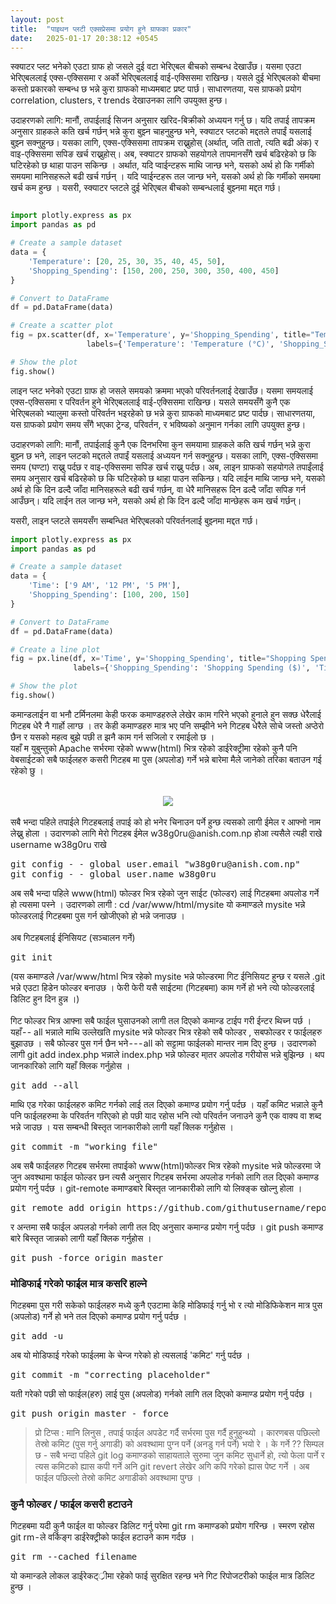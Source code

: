 ```yaml
---
layout: post
title:  "पाइथन प्लटी एक्सप्रेसमा प्रयोग हुने ग्राफका प्रकार"
date:   2025-01-17 20:38:12 +0545
---
```


स्क्याटर प्लट भनेको एउटा ग्राफ हो जसले दुई वटा भेरिएबल बीचको सम्बन्ध देखाउँछ। यसमा एउटा भेरिएबललाई एक्स-एक्सिसमा र अर्को भेरिएबललाई वाई-एक्सिसमा राखिन्छ। यसले दुई भेरिएबलको बीचमा कस्तो प्रकारको सम्बन्ध छ भन्ने कुरा ग्राफको माध्यमबाट प्रष्ट पार्छ। साधारणतया, यस ग्राफको प्रयोग correlation, clusters, र trends देखाउनका लागि उपयुक्त हुन्छ। 

उदाहरणको लागि: मानौं, तपाईलाई सिजन अनुसार खरिद-बिक्रीको अध्ययन गर्नु छ। यदि तपाई तापक्रम अनुसार ग्राहकले कति खर्च गर्छन् भन्ने कुरा बुझ्न चाहनुहुन्छ भने, स्क्याटर प्लटको मद्दतले तपाईं यसलाई बुझ्न सक्नुहुन्छ। यसका लागि,  एक्स-एक्सिसमा तापक्रम राख्नुहोस् (अर्थात्, जति तातो, त्यति बढी अंक) र वाइ-एक्सिसमा सपिङ खर्च राख्नुहोस्। अब, स्क्याटर ग्राफको सहयोगले  तापमानसँगै खर्च बढिरहेको छ कि घटिरहेको छ थाहा पाउन सकिन्छ ।
अर्थात, यदि प्वाईन्टहरू माथि जान्छ भने, यसको अर्थ हो कि गर्मीको समयमा मानिसहरूले बढी खर्च गर्छन् । यदि प्वाईन्टहरू तल जान्छ भने, यसको अर्थ हो कि गर्मीको समयमा खर्च कम हुन्छ । यसरी, स्क्याटर प्लटले दुई भेरिएबल बीचको सम्बन्धलाई बुझ्नमा मद्दत गर्छ।
``` python

import plotly.express as px
import pandas as pd

# Create a sample dataset
data = {
    'Temperature': [20, 25, 30, 35, 40, 45, 50],
    'Shopping_Spending': [150, 200, 250, 300, 350, 400, 450]
}

# Convert to DataFrame
df = pd.DataFrame(data)

# Create a scatter plot
fig = px.scatter(df, x='Temperature', y='Shopping_Spending', title="Temperature vs Shopping Spending",
                 labels={'Temperature': 'Temperature (°C)', 'Shopping_Spending': 'Shopping Spending ($)'})

# Show the plot
fig.show()

```
लाइन प्लट भनेको एउटा ग्राफ हो जसले समयको क्रममा भएको परिवर्तनलाई देखाउँछ। यसमा समयलाई एक्स-एक्सिसमा र परिवर्तन हुने भेरिएबललाई वाई-एक्सिसमा राखिन्छ। यसले समयसँगै कुनै एक भेरिएबलको भ्यालुमा कस्तो परिवर्तन भइरहेको छ भन्ने कुरा ग्राफको माध्यमबाट प्रष्ट पार्दछ। साधारणतया, यस ग्राफको प्रयोग समय सँगै भएका ट्रेन्ड, परिवर्तन, र भविष्यको अनुमान गर्नका लागि उपयुक्त हुन्छ।

उदाहरणको लागि: मानौं, तपाईलाई कुनै एक दिनभरिमा कुन समयामा ग्राहकले कति खर्च गर्छन् भन्ने कुरा बुझ्न छ भने, लाइन प्लटको मद्दतले तपाईं यसलाई अध्ययन गर्न सक्नुहुन्छ। यसका लागि, एक्स-एक्सिसमा समय (घण्टा) राख्नु पर्दछ र वाइ-एक्सिसमा सपिङ खर्च राख्नु पर्दछ।
अब, लाइन ग्राफको सहयोगले तपाईंलाई समय अनुसार खर्च बढिरहेको छ कि घटिरहेको छ थाहा पाउन सकिन्छ। यदि लाईन माथि जान्छ भने, यसको अर्थ हो कि दिन ढल्दै जाँदा मानिसहरूले बढी खर्च गर्छन्, वा धेरै मानिसहरू दिन ढल्दै जाँदा सपिङ गर्न आउँछन्। यदि लाईन तल जान्छ भने, यसको अर्थ हो कि दिन ढल्दै जाँदा मान्छेहरू कम खर्च गर्छन्।

यसरी, लाइन प्लटले समयसँग सम्बन्धित भेरिएबलको परिवर्तनलाई बुझ्नमा मद्दत गर्छ।
``` python
import plotly.express as px
import pandas as pd

# Create a sample dataset
data = {
    'Time': ['9 AM', '12 PM', '5 PM'],
    'Shopping_Spending': [100, 200, 150]
}

# Convert to DataFrame
df = pd.DataFrame(data)

# Create a line plot
fig = px.line(df, x='Time', y='Shopping_Spending', title="Shopping Spending Throughout the Day",
              labels={'Shopping_Spending': 'Shopping Spending ($)', 'Time': 'Time of Day'})

# Show the plot
fig.show()

```
कमान्डलाईन वा भनौ टर्मिनलमा केही फरक कमाण्डहरुले लेखेर काम गरिने भएको हुनाले हुन सक्छ धेरैलाई गिटहब धेरै नै गार्हो लाग्छ । तर केही कमाण्डहरु मात्र भए पनि सम्झीने भने गिटहब धेरैले सोचे जस्तो अप्ठेरो छैन र यसको महत्व बुझे पछी त झनै काम गर्न सजिलो र रमाईलो छ ।<br />
यहाँ म युबुन्तुको Apache सर्भरमा रहेको www(html) भित्र रहेको डाईरेक्ट्रीमा रहेको कुनै पनि वेबसाईटको सबै फाईलहरु कसरी गिटहब मा पुस (अपलोड) गर्ने भन्ने बारेमा मैले जानेको तरिका बताउन गई रहेको छु ।<br />
<br />
<div class="separator" style="clear: both; text-align: center;">
<a href="https://4.bp.blogspot.com/-d6diYiS8-UA/XBZcpR6OkII/AAAAAAAAFqo/sZHdk9SP_lop_HBp4tvLrPyoPO4bo8r8ACLcBGAs/s1600/git-hub.png" imageanchor="1" style="margin-left: 1em; margin-right: 1em;"><img border="0" data-original-height="275" data-original-width="575" src="https://4.bp.blogspot.com/-d6diYiS8-UA/XBZcpR6OkII/AAAAAAAAFqo/sZHdk9SP_lop_HBp4tvLrPyoPO4bo8r8ACLcBGAs/s1600/git-hub.png" /></a></div>
<br />
सबै भन्दा पहिले तपाईले गिटहबलाई तपाई को हो भनेर चिनाउन पर्ने हुन्छ त्यसको लागी ईमेल र आफ्नो नाम लेख्नु होला । उदारणको लागि मेरो गिटहब ईमेल w38g0ru@anish.com.np होआ त्यसैले त्यही राखे username w38g0ru राखे<br />
<pre class="jumbotron">
git config - - global user.email "w38g0ru@anish.com.np"
git config - - global user.name w38g0ru</pre>
अब सबै भन्दा पहिले www(html) फोल्डर भित्र रहेको जुन साईट (फोल्डर) लाई गिटहबमा अपलोड गर्ने हो त्यसमा पस्ने । उदारणको लागी : cd /var/www/html/mysite यो कमाण्डले mysite भन्ने फोल्डरलाई गिटहबमा पुस गर्न खोजीएको हो भन्ने जनाउछ ।<br />
<br />
अब गिटहबलाई ईनिसियट (सञ्चालन गर्ने)<br />
<pre>git init</pre>
(यस कमाण्डले /var/www/html भित्र रहेको mysite भन्ने फोल्डरमा गिट ईनिसियट हुन्छ र यसले .git भन्ने एउटा हिडेन फोल्डर बनाउछ । फेरी फेरी यसै साईटमा (गिटहबमा) काम गर्ने हो भने त्यो फोल्डरलाई डिलिट हुन दिन हुन्न ।)<br />
<br />
गिट फोल्डर भित्र आफ्ना सबै फाईल घुसाउनको लागी तल दिएको कमान्ड टाईप गरी ईन्टर थिच्न पर्छ । यहाँ - - all भन्नाले माथि उल्लेखति mysite भन्ने फोल्डर भित्र रहेको सबै फोल्डर , सबफोल्डर र फाईलहरु बुझाउछ । सबै फोल्डर पुस गर्न छैन भने - - - all को सट्टामा फाईलको मान्तर नाम दिए हुन्छ । उदारणको लागी git add index.php भन्नाले index.php भन्ने फोल्डर मा्तर अपलोड गरीयोस भन्ने बुझिन्छ । थप जानकारिको लागि यहाँ क्लिक गर्नुहोस ।<br />
<pre>git add --all</pre>
माथि एड गरेका फाईलहरु कमिट गर्नको लाई तल दिएको कमाण्ड प्रयोग गर्नु पर्दछ । यहाँ कमिट भन्नाले कुनै पनि फाईलहरुमा के परिवर्तन गरिएको हो पछी याद रहोस भनि त्यो परिवर्तन जनाउने कुनै एक वाक्य वा शब्द भन्ने जाउछ । यस सम्बन्धी बिस्तृत जानकारीको लागी यहाँ क्लिक गर्नुहोस ।<br />
<pre>git commit -m "working file"</pre>
अब सबै फाईलहरु गिटहब सर्भरमा तपाईको www(html)फोल्डर भित्र रहेको mysite भन्ने फोल्डरमा जे जुन अवश्थामा फाईल फोल्डर छन त्यसै अनुसार गिटहब सर्भरमा अपलोड गर्नको लागि तल दिएको कमाण्ड प्रयोग गर्नु पर्दछ । git-remote कमाण्डबारे बिस्तृत जानकारीको लागि यो लिक्ङ्क खोल्नु होला ।<br />
<pre>git remote add origin https://github.com/githutusername/repository.git</pre>
र अन्तमा सबै फाईल अपलडो गर्नको लागी तल दिए अनुसार कमान्ड प्रयोग गर्नु पर्दछ । git push कमाण्ड बारे बिस्तृत जान्नको लागी यहाँ क्लिक गर्नुहोस ।<br />
<pre>git push -force origin master</pre>
<h3>
मोडिफाई गरेको फाईल मात्र कसरि हाल्ने</h3>
गिटहबमा पुस गरी सकेको फाईलहरु मध्ये कुनै एउटामा केहि मोडिफाई गर्नु भो र त्यो मोडिफिकेशन मात्र पुस (अपलोड) गर्ने हो भने तल दिएको कमाण्ड प्रयोग गर्नु पर्दछ ।<br />
<pre>git add -u</pre>
अब यो मोडिफाई गरेको फाईलमा के चेन्ज गरेको हो त्यसलाई 'कमिट' गर्नु पर्दछ ।<br />
<pre>git commit -m "correcting placeholder"</pre>
यती गरेको पछी सो फाईल(हरु) लाई पुस (अपलोड) गर्नको लागि तल दिएको कमाण्ड प्रयोग गर्नु पर्दछ ।<br />
<pre>git push origin master - force</pre>

> प्रो टिप्स : मानि लिनुस , तपाई फाईल अपडेट गर्दै सर्भरमा पुस गर्दै हुनुहुन्थ्यो । कारणबस पछिल्लो तेस्रो कमिट (पुस गर्नु अगाडी) को अवश्थामा पुग्न पर्ने (अनडु गर्न पर्ने) भयो रे  । के गर्ने ??  सिम्पल छ  - सबै भन्दा पहिले  git log कमाण्डको साहायताले सुरुमा जुन कमिट सुधार्ने हो, त्यो फेला पार्ने र त्यस कमिटको ह्यास कपी गर्ने अनि git revert लेखेर अगि कपि गरेको ह्यास पेष्ट गर्ने ।  अब फाईल पछिल्लो तेस्रो कमिट अगाडीको अवश्थामा पुग्छ ।   

<h3>
कुनै फोल्डर / फाईल कसरी हटाउने</h3>
गिटहबमा यदी कुनै फाईल वा फोल्डर डिलिट गर्नु परेमा git rm कमाण्डको प्रयोग गरिन्छ । स्मरण रहोस git rm - ले वर्किङ्ग डाईरेक्ट्रीको फाईल हटाउने काम गर्दछ ।<br />
<pre>git rm --cached filename</pre>
यो कमान्डले लोकल डाईरेकट््रीमा रहेको फाई सुरक्षित रहन्छ भने गिट रिपोजटरीको फाईल मात्र डिलिट हुन्छ ।

